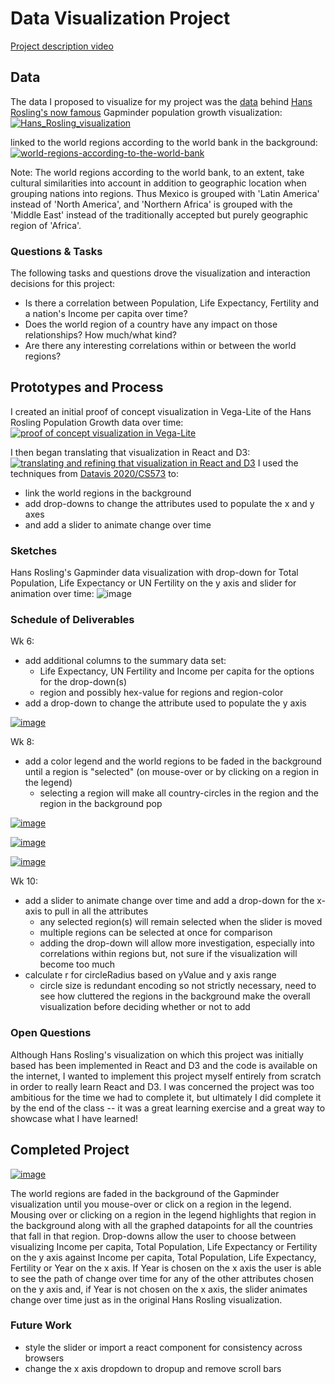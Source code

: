 # Data Visualization Project
[Project description video](https://youtu.be/R31G3uGz8Rs)

## Data

The data I proposed to visualize for my project was the [data](https://gist.github.com/lakalia/ca6cc81792b9d357a20cf2f9fd4c7924) 
behind [Hans Rosling's now famous](https://www.ted.com/talks/hans_rosling_the_best_stats_you_ve_ever_seen#t-718495) Gapminder population growth visualization: 
[![Hans_Rosling_visualization](Hans_Rosling_visualization.gif)](https://www.gapminder.org/tools) 

linked to the world regions according to the world bank in the background:
[![world-regions-according-to-the-world-bank](world-regions-according-to-the-world-bank.gif)](https://ourworldindata.org/grapher/world-regions-according-to-the-world-bank)

Note: The world regions according to the world bank, to an extent, take cultural similarities into account in addition to geographic location when grouping nations into regions. Thus Mexico is grouped with 'Latin America' instead of 'North America', and 'Northern Africa' is grouped with the 'Middle East' instead of the traditionally accepted but purely geographic region of 'Africa'.

### Questions & Tasks

The following tasks and questions drove the visualization and interaction decisions for this project:

 * Is there a correlation between Population, Life Expectancy, Fertility and a nation's Income per capita over time?
 * Does the world region of a country have any impact on those relationships? How much/what kind?
 * Are there any interesting correlations within or between the world regions?

## Prototypes and Process

I created an initial proof of concept visualization in Vega-Lite of the Hans Rosling Population Growth data over time:
[![proof of concept visualization in Vega-Lite](GapminderPopulationGrowth_Vega-lite.png)](https://vizhub.com/lakalia/fc9a5e845c3d45fc9207a6dd43cedd44)

I then began translating that visualization in React and D3:
[![translating and refining that visualization in React and D3](GapminderPopulationGrowth_React_D3.png)](https://vizhub.com/lakalia/d073269f3dae47359a3f9c57a5458c00)
I used the techniques from [Datavis 2020/CS573](https://www.youtube.com/watch?v=AmOz08_Fh8Q&list=PL9yYRbwpkykuK6LSMLH3bAaPpXaDUXcLV&index=29) to:
* link the world regions in the background
* add drop-downs to change the attributes used to populate the x and y axes
* and add a slider to animate change over time

### Sketches

Hans Rosling's Gapminder data visualization with drop-down for Total Population, Life Expectancy or UN Fertility on the y axis and slider for animation over time:
![image](Hans_Rosling_visualization_w_dropdown_slider.jpg)

### Schedule of Deliverables

Wk 6:
* add additional columns to the summary data set:
    - Life Expectancy, UN Fertility and Income per capita for the options for the drop-down(s)
    - region and possibly hex-value for regions and region-color
* add a drop-down to change the attribute used to populate the y axis 

[![image](GapminderDataReactD3_1_menu.png)](https://vizhub.com/lakalia/02007dc89b1048a7ad58634f6dd0349c)

Wk 8:
* add a color legend and the world regions to be faded in the background until a region is "selected" (on mouse-over or by clicking on a region in the legend)
    - selecting a region will make all country-circles in the region and the region in the background pop
    
[![image](GapminderDataReactD3_world_map_background.png)](https://vizhub.com/lakalia/6c3239df57de400cbaffbf8be5d8e896)

[![image](GapminderDataReactD3_world_map_colored.png)](https://vizhub.com/lakalia/6dec967d5c7c4eb98fb39b69842847df)

[![image](GapminderDataReactD3_world_map_with_interactions.png)](https://vizhub.com/lakalia/414f79ac0795446c84855b399ff158ee)

Wk 10:
* add a slider to animate change over time and add a drop-down for the x-axis to pull in all the attributes
    - any selected region(s) will remain selected when the slider is moved
    - multiple regions can be selected at once for comparison
    - adding the drop-down will allow more investigation, especially into correlations within regions but, not sure if the visualization will become too much
* calculate r for circleRadius based on yValue and y axis range
    - circle size is redundant encoding so not strictly necessary, need to see how cluttered the regions in the background make the overall visualization before deciding whether or not to add

### Open Questions

Although Hans Rosling's visualization on which this project was initially based has been implemented in React and D3 and the code is available on the internet, I wanted to implement this project myself entirely from scratch in order to really learn React and D3. I was concerned the project was too ambitious for the time we had to complete it, but ultimately I did complete it by the end of the class -- it was a great learning exercise and a great way to showcase what I have learned!

## Completed Project

[![image](GapminderDataReactD3_interactive_regions.png)](https://vizhub.com/lakalia/47cfe139da0846a785c8954129e7da4f)

The world regions are faded in the background of the Gapminder visualization until you mouse-over or click on a region in the legend. Mousing over or clicking on a region in the legend highlights that region in the background along with all the graphed datapoints for all the countries that fall in that region. Drop-downs allow the user to choose between visualizing Income per capita, Total Population, Life Expectancy or Fertility on the y axis against Income per capita, Total Population, Life Expectancy, Fertility or Year on the x axis. If Year is chosen on the x axis the user is able to see the path of change over time for any of the other attributes chosen on the y axis and, if Year is not chosen on the x axis, the slider animates change over time just as in the original Hans Rosling visualization. 

### Future Work

* style the slider or import a react component for consistency across browsers
* change the x axis dropdown to dropup and remove scroll bars

